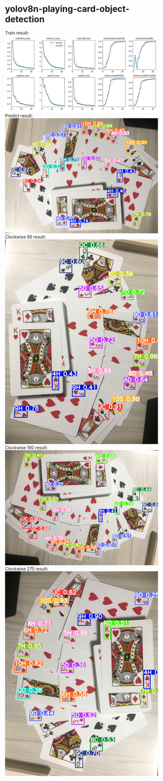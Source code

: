 # yolov8n-playing-card-object-detection

Train result:
![image](/runs/detect/train/results.png)
Predict result:
![image](/images/0.jpg_pred.jpg)
Clockwise 90 result:
![image](/images/1.jpg_pred.jpg)
Clockwise 180 result:
![image](/images/2.jpg_pred.jpg)
Clockwise 270 result:
![image](/images/3.jpg_pred.jpg)
